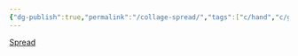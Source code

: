 ```yaml
---
{"dg-publish":true,"permalink":"/collage-spread/","tags":["c/hand","c/goo","c/black","c/flat-background","c/flower","c/blue","c/white"],"created":"2024-01-04T19:18:41.763-05:00","updated":"2024-01-04T19:19:09.098-05:00"}
---
```



[Spread](https://www.instagram.com/p/CW9bZgPrer5/)
